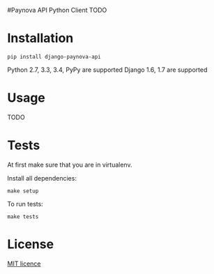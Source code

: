 #Paynova API Python Client
TODO

# Installation
```
pip install django-paynova-api
```
Python 2.7, 3.3, 3.4, PyPy are supported
Django 1.6, 1.7 are supported

# Usage
TODO

# Tests
At first make sure that you are in virtualenv.

Install all dependencies:
```
make setup
```
To run tests:
```
make tests
```

# License
[MIT licence](./LICENSE)